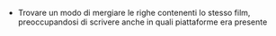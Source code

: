 - Trovare un modo di mergiare le righe contenenti lo stesso film, preoccupandosi di scrivere anche in quali piattaforme era presente
